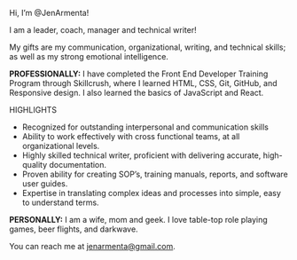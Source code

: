 Hi, I’m @JenArmenta!

I am a leader, coach, manager and technical writer!

My gifts are my communication, organizational, writing, and technical skills; as well as my strong emotional intelligence.

**PROFESSIONALLY:**
I have completed the Front End Developer Training Program through Skillcrush, where I learned HTML, CSS, Git, GitHub, and Responsive design. I also learned the basics of JavaScript and React.

  HIGHLIGHTS
  * Recognized for outstanding interpersonal and communication skills
  * Ability to work effectively with cross functional teams, at all organizational levels. 
  * Highly skilled technical writer, proficient with delivering accurate, high-quality documentation. 
  * Proven ability for creating SOP’s, training manuals, reports, and software user guides. 
  * Expertise in translating complex ideas and processes into simple, easy to understand terms. 
 
**PERSONALLY:**
I am a wife, mom and geek. I love table-top role playing games, beer flights, and darkwave.

You can reach me at jenarmenta@gmail.com.



